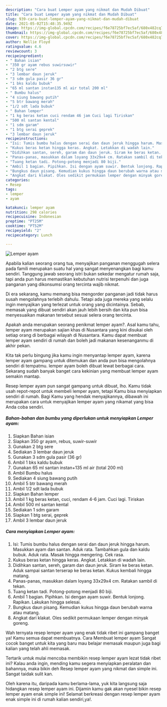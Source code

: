 ```yaml
---
description: "Cara buat Lemper ayam yang nikmat dan Mudah Dibuat"
title: "Cara buat Lemper ayam yang nikmat dan Mudah Dibuat"
slug: 939-cara-buat-lemper-ayam-yang-nikmat-dan-mudah-dibuat
date: 2021-05-02T15:48:35.949Z
image: https://img-global.cpcdn.com/recipes/f6e78725bf7ec5af/680x482cq70/lemper-ayam-foto-resep-utama.jpg
thumbnail: https://img-global.cpcdn.com/recipes/f6e78725bf7ec5af/680x482cq70/lemper-ayam-foto-resep-utama.jpg
cover: https://img-global.cpcdn.com/recipes/f6e78725bf7ec5af/680x482cq70/lemper-ayam-foto-resep-utama.jpg
author: Nellie Floyd
ratingvalue: 4.6
reviewcount: 3
recipeingredient:
- " Bahan isian"
- "350 gr ayam rebus suwirsuwir"
- "2 btg sere"
- "3 lembar daun jeruk"
- "3 sdm gula pasir 36 gr"
- "1 bks kaldu bubuk"
- "65 ml santan instan135 ml air total 200 ml"
- " Bumbu halus"
- "4 siung bawang putih"
- "5 btr bawang merah"
- "1/2 sdt lada bubuk"
- " Bahan lemper"
- "1 kg beras ketan cuci rendam 46 jam Cuci lagi Tiriskan"
- "500 ml santan kental"
- "1 sdm garam"
- "1 btg serai geprek"
- "3 lembar daun jeruk"
recipeinstructions:
- "Isi: Tumis bumbu halus dengan serai dan daun jeruk hingga harum. Masukkan ayam dan santan. Aduk rata. Tambahkan gula dan kaldu bubuk. Aduk rata. Masak hingga mengering. Cek rasa."
- "Kukus beras ketan hingga keras. Angkat. Letakkan di wadah lain."
- "Didihkan santan, sereh, garam dan daun jeruk. Siram ke beras ketan. Aduk sampai santan terserap ke beras ketan. Kukus kembali hingga matang."
- "Panas-panas, masukkan dalam loyang 33x29x4 cm. Ratakan sambil di tekan."
- "Tuang ketan tadi. Potong-potong menjadi 80 biji."
- "Ambil 1 bagian. Pipihkan. Isi dengan ayam suwir. Bentuk lonjong. Rapikan. Lakukan hingga selesai."
- "Bungkus daun pisang. Kemudian kukus hingga daun berubah warna atau matang."
- "Angkat dari klakat. Oles sedikit permukaan lemper dengan minyak goreng."
categories:
- Resep
tags:
- lemper
- ayam

katakunci: lemper ayam 
nutrition: 298 calories
recipecuisine: Indonesian
preptime: "PT25M"
cooktime: "PT52M"
recipeyield: "2"
recipecategory: Lunch

---
```



![Lemper ayam](https://img-global.cpcdn.com/recipes/f6e78725bf7ec5af/680x482cq70/lemper-ayam-foto-resep-utama.jpg)

Apabila kalian seorang orang tua, menyajikan panganan menggugah selera pada famili merupakan suatu hal yang sangat menyenangkan bagi kamu sendiri. Tanggung jawab seorang istri bukan sekedar mengatur rumah saja, tapi anda pun harus memastikan kebutuhan nutrisi terpenuhi dan juga panganan yang dikonsumsi orang tercinta wajib nikmat.

Di era  sekarang, kamu memang bisa mengorder panganan jadi tidak harus susah mengolahnya terlebih dahulu. Tetapi ada juga mereka yang selalu ingin menyajikan yang terlezat untuk orang yang dicintainya. Sebab, memasak yang dibuat sendiri akan jauh lebih bersih dan kita pun bisa menyesuaikan makanan tersebut sesuai selera orang tercinta. 



Apakah anda merupakan seorang penikmat lemper ayam?. Asal kamu tahu, lemper ayam merupakan sajian khas di Nusantara yang kini disukai oleh setiap orang di berbagai wilayah di Nusantara. Kamu dapat membuat lemper ayam sendiri di rumah dan boleh jadi makanan kesenanganmu di akhir pekan.

Kita tak perlu bingung jika kamu ingin menyantap lemper ayam, karena lemper ayam gampang untuk ditemukan dan anda pun bisa mengolahnya sendiri di tempatmu. lemper ayam boleh dibuat lewat berbagai cara. Sekarang sudah banyak banget cara kekinian yang membuat lemper ayam semakin mantap.

Resep lemper ayam pun sangat gampang untuk dibuat, lho. Kamu tidak usah repot-repot untuk membeli lemper ayam, tetapi Kamu bisa menyiapkan sendiri di rumah. Bagi Kamu yang hendak menyajikannya, dibawah ini merupakan cara untuk menyajikan lemper ayam yang nikamat yang bisa Anda coba sendiri.

<!--inarticleads1-->

##### Bahan-bahan dan bumbu yang diperlukan untuk menyiapkan Lemper ayam:

1. Siapkan  Bahan isian
1. Siapkan 350 gr ayam, rebus, suwir-suwir
1. Gunakan 2 btg sere
1. Sediakan 3 lembar daun jeruk
1. Gunakan 3 sdm gula pasir (36 gr)
1. Ambil 1 bks kaldu bubuk
1. Gunakan 65 ml santan instan+135 ml air (total 200 ml)
1. Ambil  Bumbu halus
1. Sediakan 4 siung bawang putih
1. Ambil 5 btr bawang merah
1. Ambil 1/2 sdt lada bubuk
1. Siapkan  Bahan lemper
1. Ambil 1 kg beras ketan, cuci, rendam 4-6 jam. Cuci lagi. Tiriskan
1. Ambil 500 ml santan kental
1. Sediakan 1 sdm garam
1. Siapkan 1 btg serai, geprek
1. Ambil 3 lembar daun jeruk




<!--inarticleads2-->

##### Cara menyiapkan Lemper ayam:

1. Isi: Tumis bumbu halus dengan serai dan daun jeruk hingga harum. Masukkan ayam dan santan. Aduk rata. Tambahkan gula dan kaldu bubuk. Aduk rata. Masak hingga mengering. Cek rasa.
1. Kukus beras ketan hingga keras. Angkat. Letakkan di wadah lain.
1. Didihkan santan, sereh, garam dan daun jeruk. Siram ke beras ketan. Aduk sampai santan terserap ke beras ketan. Kukus kembali hingga matang.
1. Panas-panas, masukkan dalam loyang 33x29x4 cm. Ratakan sambil di tekan.
1. Tuang ketan tadi. Potong-potong menjadi 80 biji.
1. Ambil 1 bagian. Pipihkan. Isi dengan ayam suwir. Bentuk lonjong. Rapikan. Lakukan hingga selesai.
1. Bungkus daun pisang. Kemudian kukus hingga daun berubah warna atau matang.
1. Angkat dari klakat. Oles sedikit permukaan lemper dengan minyak goreng.




Wah ternyata resep lemper ayam yang enak tidak ribet ini gampang banget ya! Kamu semua dapat membuatnya. Cara Membuat lemper ayam Sangat cocok banget untuk kita yang baru mau belajar memasak maupun juga bagi kalian yang telah ahli memasak.

Tertarik untuk mulai mencoba membikin resep lemper ayam lezat tidak ribet ini? Kalau anda ingin, mending kamu segera menyiapkan peralatan dan bahannya, maka bikin deh Resep lemper ayam yang nikmat dan simple ini. Sangat taidak sulit kan. 

Oleh karena itu, daripada kamu berlama-lama, yuk kita langsung saja hidangkan resep lemper ayam ini. Dijamin kamu gak akan nyesel bikin resep lemper ayam enak simple ini! Selamat berkreasi dengan resep lemper ayam enak simple ini di rumah kalian sendiri,ya!.

